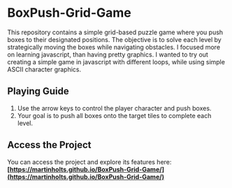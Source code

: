# BoxPush-Grid-Game

This repository contains a simple grid-based puzzle game where you push boxes to their designated positions. The objective is to solve each level by strategically moving the boxes while navigating obstacles. I focused more on learning javascript, than having pretty graphics. I wanted to try out creating a simple game in javascript with different loops, while using simple ASCII character graphics.

## Playing Guide

1. Use the arrow keys to control the player character and push boxes.
2. Your goal is to push all boxes onto the target tiles to complete each level.

## Access the Project

You can access the project and explore its features here: **[https://martinholts.github.io/BoxPush-Grid-Game/](https://martinholts.github.io/BoxPush-Grid-Game/)**
 
